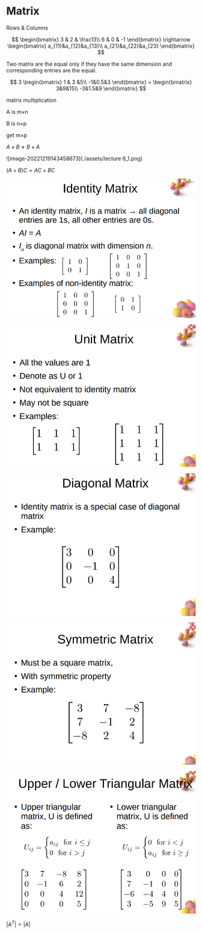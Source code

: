 # Matrix

Rows & Columns

$$
\begin{bmatrix} 3 & 2 & \frac13\\ 6 & 0 & -1 \end{bmatrix} \rightarrow \begin{bmatrix} a_{11}&a_{12}&a_{13}\\ a_{21}&a_{22}&a_{23} \end{bmatrix}
$$

Two matrix are the equal only if they have the same dimension and corresponding entries are the equal.

$$
3 \begin{bmatrix} 1 & 3 &5\\ -1&0.5&3 \end{bmatrix} = \begin{bmatrix} 3&9&15\\ -3&1.5&9 \end{bmatrix}
$$

matrix multiplication

A is m$\times$n

B is n$\times$p

get m$\times$p

$A\times B\neq B\times A$

!\[image-20221219143458673]\(./assets/lecture 6\_1.png)

$(A+B)C=AC+BC$

![image-20221219143817176](<../WIX1001 Computing Mathmatics/assets/image-20221219143817176.png>)

![image-20221219143833577](<../WIX1001 Computing Mathmatics/assets/image-20221219143833577.png>)

![image-20221219143844996](<../WIX1001 Computing Mathmatics/assets/image-20221219143844996.png>)

![image-20221219143853455](<../WIX1001 Computing Mathmatics/assets/image-20221219143853455.png>)

![image-20221219143900280](<../WIX1001 Computing Mathmatics/assets/image-20221219143900280.png>)

$|A^T|=|A|$
